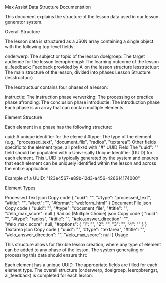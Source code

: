 Max Assist Data Structure Documentation

This document explains the structure of the lesson data used in our lesson generator system.

Overall Structure

The lesson data is structured as a JSON array containing a single object with the following top-level fields:

onderwerp: The subject or topic of the lesson
doelgroep: The target audience for the lesson
leeropbrengst: The learning outcome of the lesson
ai_feedback: Feedback provided by AI on the lesson structure
lesstructuur: The main structure of the lesson, divided into phases
Lesson Structure (lesstructuur)

The lesstructuur contains four phases of a lesson:

instructie: The instruction phase
verwerking: The processing or practice phase
afronding: The conclusion phase
introductie: The introduction phase
Each phase is an array that can contain multiple elements.

Element Structure

Each element in a phase has the following structure:

uuid: A unique identifier for the element
#type: The type of the element (e.g., "processed_text", "document_file", "radios", "textarea")
Other fields specific to the element type, all prefixed with "#"
UUID Field
The "uuid": "" field should be populated with a Universally Unique Identifier (UUID) for each element. This UUID is typically generated by the system and ensures that each element can be uniquely identified within the lesson and across the entire application.

Example of a UUID: "123e4567-e89b-12d3-a456-426614174000"

Element Types

Processed Text
json
Copy code
{
  "uuid": "",
  "#type": "processed_text",
  "#title": "",
  "#text": "",
  "#format": "webform_html"
}
Document File
json
Copy code
{
  "uuid": "",
  "#type": "document_file",
  "#title": "",
  "#elo_max_score": null
}
Radios (Multiple Choice)
json
Copy code
{
  "uuid": "",
  "#type": "radios",
  "#title": "",
  "#elo_answer_direction": "",
  "#elo_max_score": null,
  "#options": {
    "1": "",
    "2": "",
    "3": "",
    "4": ""
  }
}
Textarea
json
Copy code
{
  "uuid": "",
  "#type": "textarea",
  "#title": "",
  "#elo_answer_direction": "",
  "#elo_max_score": null
}
Usage

This structure allows for flexible lesson creation, where any type of element can be added to any phase of the lesson. The system generating or processing this data should ensure that:

Each element has a unique UUID.
The appropriate fields are filled for each element type.
The overall structure (onderwerp, doelgroep, leeropbrengst, ai_feedback) is completed for each lesson.
